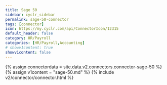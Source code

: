 ```yaml
---
title: Sage 50
sidebar: cyclr_sidebar
permalink: sage-50-connector
tags: [connector]
icon: https://my.cyclr.com/api/ConnectorIcon/12315
default_header: false
category: HR/Payroll
categories: [HR/Payroll,Accounting]
# showv1content: true
showv1content: false
---
```

{% assign connectordata = site.data.v2.connectors.connector-sage-50 %}
{% assign v1content = "sage-50.md" %}
{% include v2/connector/connector.html %}	